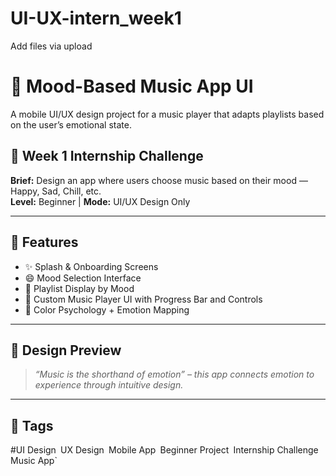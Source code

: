 # UI-UX-intern_week1
Add files via upload
# 🎵 Mood-Based Music App UI

A mobile UI/UX design project for a music player that adapts playlists based on the user’s emotional state.

## 📌 Week 1 Internship Challenge

**Brief:** Design an app where users choose music based on their mood — Happy, Sad, Chill, etc.  
**Level:** Beginner | **Mode:** UI/UX Design Only

---

## 🎯 Features

- ✨ Splash & Onboarding Screens  
- 😄 Mood Selection Interface  
- 📃 Playlist Display by Mood  
- 🎼 Custom Music Player UI with Progress Bar and Controls  
- 🎨 Color Psychology + Emotion Mapping

---

## 🎨 Design Preview

> *“Music is the shorthand of emotion” – this app connects emotion to experience through intuitive design.*

---
## 🔖 Tags

#UI Design` `UX Design` `Mobile App` `Beginner Project` `Internship Challenge` `Music App`
